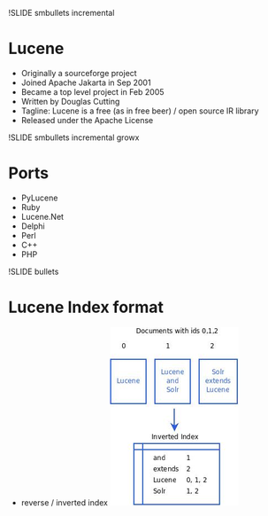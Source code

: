 !SLIDE smbullets incremental
# Lucene #
* Originally a sourceforge project
* Joined Apache Jakarta in Sep 2001
* Became a top level project in Feb 2005
* Written by Douglas Cutting
* Tagline: Lucene is a free (as in free beer) / open source IR library
* Released under the Apache License

!SLIDE smbullets incremental growx
# Ports #
* PyLucene
* Ruby
* Lucene.Net
* Delphi
* Perl
* C++
* PHP

!SLIDE bullets
# Lucene Index format #
* reverse / inverted index
![Lucene index format (Lucid Imagination)](lucene_index2.jpg)
